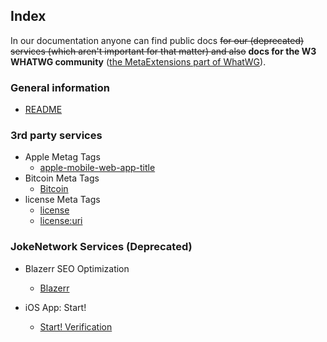 ## Index

In our documentation anyone can find public docs ~~for our (deprecated) services (which aren't important for that matter) and also~~ **docs for the W3 WHATWG community** ([the MetaExtensions part of WhatWG](https://wiki.whatwg.org/wiki/MetaExtensions)).

### General information
- [README](README)

### 3rd party services
- Apple Metag Tags
	- [apple-mobile-web-app-title](apple-mobile-web-app-title)
- Bitcoin Meta Tags
	- [Bitcoin](bitcoin)
- license Meta Tags
	- [license](license)
	- [license:uri](/license:uri)

### JokeNetwork Services (Deprecated)
- Blazerr SEO Optimization
	- [Blazerr](Blazerr)

- iOS App: Start! 
	- [Start! Verification](start)